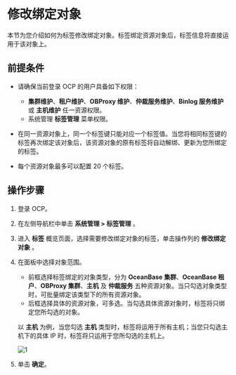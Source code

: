 # 修改绑定对象

本节为您介绍如何为标签修改绑定对象。标签绑定资源对象后，标签信息将直接运用于该对象上。

## 前提条件

* 请确保当前登录 OCP 的用户具备如下权限：

  * **集群维护**、**租户维护**、**OBProxy 维护**、**仲裁服务维护**、**Binlog 服务维护** 或 **主机维护** 任一资源权限。
  * 系统管理 **标签管理** 菜单权限。

* 在同一资源对象上，同一个标签键只能对应一个标签值。当您将相同标签键的标签再次绑定该对象后，该资源对象的原有标签将自动解绑、更新为您所绑定的标签。
* 每个资源对象最多可以配置 20 个标签。

## 操作步骤

1. 登录 OCP。

2. 在左侧导航栏中单击 **系统管理 > 标签管理** 。

3. 进入 **标签** 概览页面，选择需要修改绑定对象的标签，单击操作列的 **修改绑定对象** 。

4. 在面板中选择对象范围。

    * 前框选择标签绑定的对象类型，分为 **OceanBase 集群**、**OceanBase 租户**、**OBProxy 集群**、**主机** 及 **仲裁服务** 五种资源对象。当只勾选对象类型时，可批量绑定该类型下的所有资源对象。
    * 后框选择具体的资源对象，可多选。当勾选具体资源对象时，标签将只绑定您所勾选的对象。

    以 **主机** 为例，当您勾选 **主机** 类型时，标签将运用于所有主机；当您只勾选主机下的具体 IP 时，标签将只运用于您所勾选的主机上。

    ![1](https://obbusiness-private.oss-cn-shanghai.aliyuncs.com/doc/img/ocp/422/%E4%BF%AE%E6%94%B9%E7%BB%91%E5%AE%9A%E5%AF%B9%E8%B1%A1.png)

5. 单击 **确定**。
